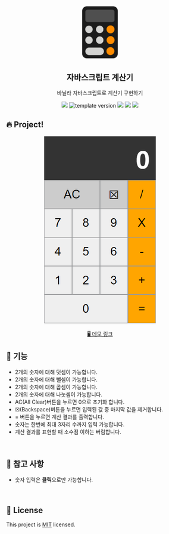 <br/>
<br/>

<p align="middle" >
  <img width="100px;" src="src/images/calculator_icon.png"/>
</p>
<h2 align="middle">자바스크립트 계산기</h2>
<p align="middle">바닐라 자바스크립트로 계산기 구현하기</p>
<p align="middle">
  <img src="https://img.shields.io/badge/language-js-yellow.svg?style=flat-square"/>
  <img src="https://img.shields.io/badge/version-1.0.0-blue?style=flat-square" alt="template version"/>
  <img src="https://img.shields.io/badge/language-html-red.svg?style=flat-square"/>
  <img src="https://img.shields.io/badge/language-css-blue.svg?style=flat-square"/>
  <img src="https://img.shields.io/badge/license-MIT-brightgreen.svg?style=flat-square"/>
</p>

## 🔥 Project!
<p align="middle">
  <img src="./src/images/image.png"/>

<p align="middle">
  <a href="">🖥️ 데모 링크</a>
</p>


## 🎯 기능

- 2개의 숫자에 대해 덧셈이 가능합니다.
- 2개의 숫자에 대해 뺄셈이 가능합니다.
- 2개의 숫자에 대해 곱셈이 가능합니다.
- 2개의 숫자에 대해 나눗셈이 가능합니다.
- AC(All Clear)버튼을 누르면 0으로 초기화 합니다.
- ☒(Backspace)버튼을 누르면 입력된 값 중 마지막 값을 제거합니다.
- = 버튼을 누르면 계산 결과를 출력합니다.
- 숫자는 한번에 최대 3자리 수까지 입력 가능합니다.
- 계산 결과를 표현할 때 소수점 이하는 버림합니다.

<br/>

## 📄 참고 사항
* 숫자 입력은 **클릭**으로만 가능합니다.

<br/>

## 📝 License
This project is [MIT](https://github.com/next-step/js-calculator/blob/master/LICENSE) licensed.
